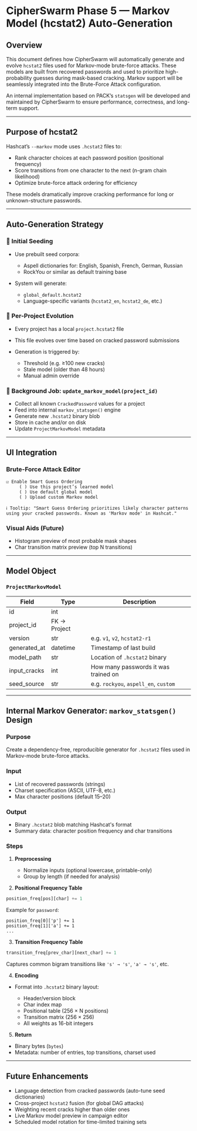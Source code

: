 # CipherSwarm Phase 5 — Markov Model (hcstat2) Auto-Generation

## Overview

This document defines how CipherSwarm will automatically generate and evolve `hcstat2` files used for Markov-mode brute-force attacks. These models are built from recovered passwords and used to prioritize high-probability guesses during mask-based cracking. Markov support will be seamlessly integrated into the Brute-Force Attack configuration.

An internal implementation based on PACK’s `statsgen` will be developed and maintained by CipherSwarm to ensure performance, correctness, and long-term support.

---

## Purpose of hcstat2

Hashcat’s `--markov` mode uses `.hcstat2` files to:

* Rank character choices at each password position (positional frequency)
* Score transitions from one character to the next (n-gram chain likelihood)
* Optimize brute-force attack ordering for efficiency

These models dramatically improve cracking performance for long or unknown-structure passwords.

---

## Auto-Generation Strategy

### 🧬 Initial Seeding

* Use prebuilt seed corpora:

  * Aspell dictionaries for: English, Spanish, French, German, Russian
  * RockYou or similar as default training base
* System will generate:

  * `global_default.hcstat2`
  * Language-specific variants (`hcstat2_en`, `hcstat2_de`, etc.)

### 🧪 Per-Project Evolution

* Every project has a local `project.hcstat2` file
* This file evolves over time based on cracked password submissions
* Generation is triggered by:

  * Threshold (e.g. ≥100 new cracks)
  * Stale model (older than 48 hours)
  * Manual admin override

### 🔁 Background Job: `update_markov_model(project_id)`

* Collect all known `CrackedPassword` values for a project
* Feed into internal `markov_statsgen()` engine
* Generate new `.hcstat2` binary blob
* Store in cache and/or on disk
* Update `ProjectMarkovModel` metadata

---

## UI Integration

### Brute-Force Attack Editor

```text
☑️ Enable Smart Guess Ordering
     ( ) Use this project’s learned model
     ( ) Use default global model
     ( ) Upload custom Markov model

ℹ️ Tooltip: "Smart Guess Ordering prioritizes likely character patterns using your cracked passwords. Known as 'Markov mode' in Hashcat."
```

### Visual Aids (Future)

* Histogram preview of most probable mask shapes
* Char transition matrix preview (top N transitions)

---

## Model Object

### `ProjectMarkovModel`

| Field         | Type         | Description                           |
| ------------- | ------------ | ------------------------------------- |
| id            | int          |                                       |
| project\_id   | FK → Project |                                       |
| version       | str          | e.g. `v1`, `v2`, `hcstat2-r1`         |
| generated\_at | datetime     | Timestamp of last build               |
| model\_path   | str          | Location of `.hcstat2` binary         |
| input\_cracks | int          | How many passwords it was trained on  |
| seed\_source  | str          | e.g. `rockyou`, `aspell_en`, `custom` |

---

## Internal Markov Generator: `markov_statsgen()` Design

### Purpose

Create a dependency-free, reproducible generator for `.hcstat2` files used in Markov-mode brute-force attacks.

### Input

* List of recovered passwords (strings)
* Charset specification (ASCII, UTF-8, etc.)
* Max character positions (default 15–20)

### Output

* Binary `.hcstat2` blob matching Hashcat's format
* Summary data: character position frequency and char transitions

### Steps

1. **Preprocessing**

   * Normalize inputs (optional lowercase, printable-only)
   * Group by length (if needed for analysis)

2. **Positional Frequency Table**

```python
position_freq[pos][char] += 1
```

Example for `password`:

```text
position_freq[0]['p'] += 1
position_freq[1]['a'] += 1
...
```

3. **Transition Frequency Table**

```python
transition_freq[prev_char][next_char] += 1
```

Captures common bigram transitions like `'s' → 's'`, `'a' → 's'`, etc.

4. **Encoding**

* Format into `.hcstat2` binary layout:

  * Header/version block
  * Char index map
  * Positional table (256 × N positions)
  * Transition matrix (256 × 256)
  * All weights as 16-bit integers

5. **Return**

* Binary bytes (`bytes`)
* Metadata: number of entries, top transitions, charset used

---

## Future Enhancements

* Language detection from cracked passwords (auto-tune seed dictionaries)
* Cross-project `hcstat2` fusion (for global DAG attacks)
* Weighting recent cracks higher than older ones
* Live Markov model preview in campaign editor
* Scheduled model rotation for time-limited training sets
